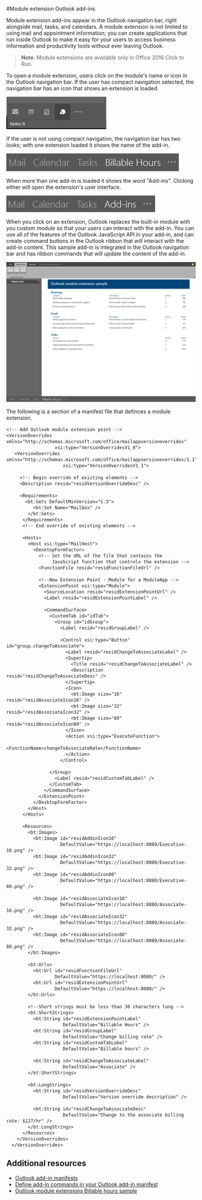 #Module extension Outlook add-ins

Module extension add-ins appear in the Outlook navigation bar, right alongside mail, tasks,
and calendars. A module extension is not limited to using mail and appointment information;
you can create applications that run inside Outlook to make it easy for your users
to access business information and productivity tools without ever leaving Outlook.

> **Note**: Module extensions are available only in Office 2016 Click to Run.

To open a module extension, users click on the module's name or icon in the Outlook 
navigation bar. If the user has compact navigation selected, the navigation bar has an
icon that shows an extension is loaded.

![Shows the compact navigation bar when a module extension is loaded in Outlook.](../../images/outlook-module-navigationbar-compact.png)

If the user is not using compact navigation, the navigation bar has two looks; with one
extension loaded it shows the name of the add-in.

![Shows the expanded navigation bar when one module extension is loaded in Outlook.](../../images/outlook-module-navigationbar-one.png)

When more than one add-in is loaded it shows the word "Add-ins". Clicking either will 
open the extension's user interface.

![Shows the expanded navigation bar when more than on module extension is loaded in Outlook.](../../images/outlook-module-navigationbar-more.png)

When you click on an extension, Outlook replaces the built-in module with you custom module
so that your users can interact with the add-in. You can use all of the features of the 
Outlook JavaScript API in your add-in, and can create command buttons in the Outlook ribbon
that will interact with the add-in content. This sample add-in is integrated in the Outlook
navigation bar and has ribbon commands that will update the content of the add-in.

![Shows the user interface of a module extension](../../images/outlook-module-extension.png)

The following is a section of a manifest file that definces a module extension.

    <!-- Add Outlook module extension point -->
    <VersionOverrides xmlns="http://schemas.microsoft.com/office/mailappversionoverrides"
                      xsi:type="VersionOverridesV1_0">
       <VersionOverrides xmlns="http://schemas.microsoft.com/office/mailappversionoverrides/1.1"
                         xsi:type="VersionOverridesV1_1">

         <!-- Begin override of existing elements -->
         <Description resid="residVersionOverrideDesc" />
    
         <Requirements>
           <bt:Sets DefaultMinVersion="1.3">
              <bt:Set Name="Mailbox" />
            </bt:Sets>
          </Requirements>
          <!-- End override of existing elements -->

          <Hosts>
            <Host xsi:type="MailHost">
              <DesktopFormFactor>
                <!-- Set the URL of the file that contains the
                     JavaScript function that controls the extension -->
                <FunctionFile resid="residFunctionFileUrl" />
    
                <!--New Extension Point - Module for a ModuleApp -->
                <ExtensionPoint xsi:type="Module">
                  <SourceLocation resid="residExtensionPointUrl" />
                  <Label resid="residExtensionPointLabel" />
    
                  <CommandSurface>
                    <CustomTab id="idTab">
                      <Group id="idGroup">
                        <Label resid="residGroupLabel" />
    
                        <Control xsi:type="Button" id="group.changeToAssociate">
                          <Label resid="residChangeToAssociateLabel" />
                          <Supertip>
                            <Title resid="residChangeToAssociateLabel" />
                            <Description resid="residChangeToAssociateDesc" />
                          </Supertip>
                          <Icon>
                            <bt:Image size="16" resid="residAssociateIcon16" />
                            <bt:Image size="32" resid="residAssociateIcon32" />
                            <bt:Image size="80" resid="residAssociateIcon80" />
                          </Icon>
                          <Action xsi:type="ExecuteFunction">
                            <FunctionName>changeToAssociateRate</FunctionName>
                          </Action>
                        </Control>
                        
                    </Group>
                      <Label resid="residCustomTabLabel" />
                    </CustomTab>
                  </CommandSurface>
                </ExtensionPoint>
              </DesktopFormFactor>
            </Host>
          </Hosts>
    
          <Resources>
            <bt:Images>
              <bt:Image id="residAddinIcon16" 
                        DefaultValue="https://localhost:8080/Executive-16.png" />
              <bt:Image id="residAddinIcon32" 
                        DefaultValue="https://localhost:8080/Executive-32.png" />
              <bt:Image id="residAddinIcon80" 
                        DefaultValue="https://localhost:8080/Executive-80.png" />
            
              <bt:Image id="residAssociateIcon16" 
                        DefaultValue="https://localhost:8080/Associate-16.png" />
              <bt:Image id="residAssociateIcon32" 
                        DefaultValue="https://localhost:8080/Associate-32.png" />
              <bt:Image id="residAssociateIcon80" 
                        DefaultValue="https://localhost:8080/Associate-80.png" />
            </bt:Images>
    
            <bt:Urls>
              <bt:Url id="residFunctionFileUrl" 
                      DefaultValue="https://localhost:8080/" />
              <bt:Url id="residExtensionPointUrl" 
                      DefaultValue="https://localhost:8080/" />
            </bt:Urls>
    
            <!--Short strings must be less than 30 characters long -->
            <bt:ShortStrings>
              <bt:String id="residExtensionPointLabel" 
                         DefaultValue="Billable Hours" />
              <bt:String id="residGroupLabel" 
                         DefaultValue="Change billing rate" />
              <bt:String id="residCustomTabLabel" 
                         DefaultValue="Billable hours" />
    
              <bt:String id="residChangeToAssociateLabel" 
                         DefaultValue="Associate" />
            </bt:ShortStrings>
    
            <bt:LongStrings>
              <bt:String id="residVersionOverrideDesc" 
                         DefaultValue="Version override description" />
    
              <bt:String id="residChangeToAssociateDesc" 
                         DefaultValue="Change to the associate billing rate: $127/hr" />
            </bt:LongStrings>
          </Resources>
        </VersionOverrides>
      </VersionOverrides>

## Additional resources

* [Outlook add-in manifests](https://msdn.microsoft.com/en-us/library/office/dn642483.aspx)
* [Define add-in commands in your Outlook add-in manifest](https://msdn.microsoft.com/en-us/library/office/mt267547.aspx)
* [Outlook module extensions Billable hours sample](https://github.com/OfficeDev/Outlook-Add-in-JavaScript-ModuleExtension)
